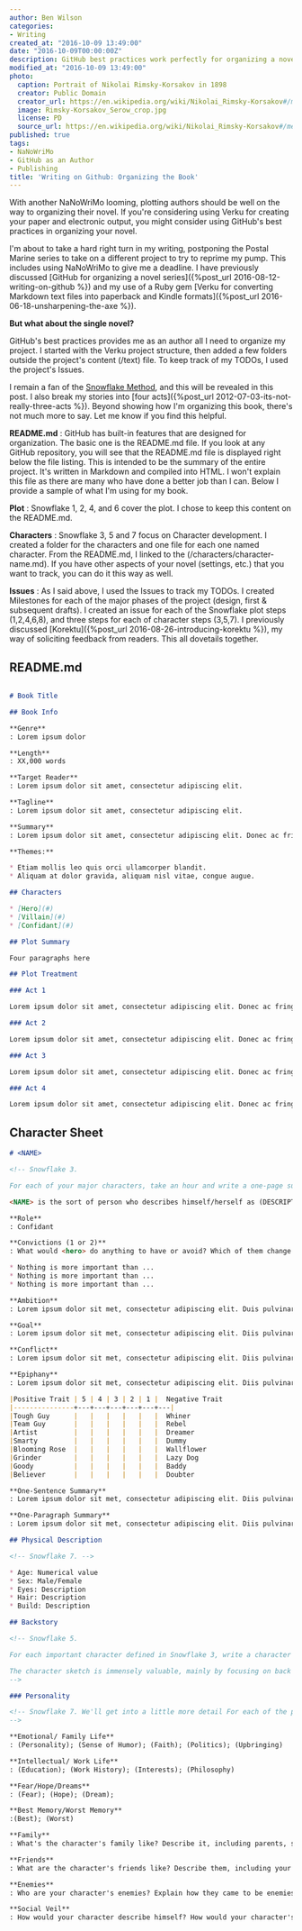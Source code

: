 ```yaml
---
author: Ben Wilson
categories:
- Writing
created_at: "2016-10-09 13:49:00"
date: "2016-10-09T00:00:00Z"
description: GitHub best practices work perfectly for organizing a novel.
modified_at: "2016-10-09 13:49:00"
photo:
  caption: Portrait of Nikolai Rimsky-Korsakov in 1898
  creator: Public Domain
  creator_url: https://en.wikipedia.org/wiki/Nikolai_Rimsky-Korsakov#/media/File:Rimsky-Korsakov_Serow_crop.png
  image: Rimsky-Korsakov_Serow_crop.jpg
  license: PD
  source_url: https://en.wikipedia.org/wiki/Nikolai_Rimsky-Korsakov#/media/File:Rimsky-Korsakov_Serow_crop.png
published: true
tags:
- NaNoWriMo
- GitHub as an Author
- Publishing
title: 'Writing on Github: Organizing the Book'
---
```


With another NaNoWriMo looming, plotting authors should be well on the way to organizing their novel. If you're considering using Verku for creating your paper and electronic output, you might consider using GitHub's best practices in organizing your novel.

<!--more-->

I'm about to take a hard right turn in my writing, postponing the Postal Marine series to take on a different project to try to reprime my pump. This includes using NaNoWriMo to give me a deadline.
I have previously discussed [GitHub for organizing a novel series]({%post_url 2016-08-12-writing-on-github %}) and my use of a Ruby gem [Verku for converting Markdown text files into paperback and Kindle formats]({%post_url 2016-06-18-unsharpening-the-axe %}).

**But what about the single novel?**

GitHub's best practices provides me as an author all I need to organize my project. I started with the Verku project structure, then added a few folders outside the project's content (/text) file. To keep track of my TODOs, I used the project's Issues.

I remain a fan of the [Snowflake Method](http://www.advancedfictionwriting.com/art/snowflake.php), and this will be revealed in this post. I also break my stories into [four acts]({%post_url 2012-07-03-its-not-really-three-acts %}). Beyond showing how I'm organizing this book, there's not much more to say. Let me know if you find this helpful.

**README.md**
: GitHub has built-in features that are designed for organization. The basic one is the README.md file. If you look at any GitHub repository, you will see that the README.md file is displayed right below the file listing. This is intended to be the summary of the entire project. It's written in Markdown and compiled into HTML. I won't explain this file as there are many who have done a better job than I can. Below I provide a sample of what I'm using for my book.

**Plot**
: Snowflake 1, 2, 4, and 6 cover the plot. I chose to keep this content on the README.md.

**Characters**
: Snowflake 3, 5 and 7 focus on Character development. I created a folder for the characters and one file for each one named character. From the README.md, I linked to the (/characters/character-name.md). If you have other aspects of your novel (settings, etc.) that you want to track, you can do it this way as well.

**Issues**
: As I said above, I used the Issues to track my TODOs. I created Milestones for each of the major phases of the project (design, first & subsequent drafts). I created an issue for each of the Snowflake plot steps (1,2,4,6,8), and three steps for each of character steps (3,5,7). I previously discussed [Korektu]({%post_url 2016-08-26-introducing-korektu %}), my way of soliciting feedback from readers. This all dovetails together.

## README.md

```markdown

# Book Title

## Book Info

**Genre**
: Lorem ipsum dolor

**Length**
: XX,000 words

**Target Reader**
: Lorem ipsum dolor sit amet, consectetur adipiscing elit.

**Tagline**
: Lorem ipsum dolor sit amet, consectetur adipiscing elit.

**Summary**
: Lorem ipsum dolor sit amet, consectetur adipiscing elit. Donec ac fringilla lorem, eget venenatis nunc. Class aptent taciti sociosqu ad litora torquent per conubia nostra, per inceptos himenaeos. Nullam malesuada blandit feugiat. Fusce eget placerat tortor. Donec id enim nec justo imperdiet rutrum ut sed mi. Nam eu consectetur libero. Morbi vestibulum malesuada posuere. Cras interdum posuere orci.

**Themes:**

* Etiam mollis leo quis orci ullamcorper blandit.
* Aliquam at dolor gravida, aliquam nisl vitae, congue augue.

## Characters

* [Hero](#)
* [Villain](#)
* [Confidant](#)

## Plot Summary

Four paragraphs here

## Plot Treatment

### Act 1

Lorem ipsum dolor sit amet, consectetur adipiscing elit. Donec ac fringilla lorem, eget venenatis nunc. Class aptent taciti sociosqu ad litora torquent per conubia nostra, per inceptos himenaeos. Nullam malesuada blandit feugiat. Fusce eget placerat tortor. Donec id enim nec justo imperdiet rutrum ut sed mi. Nam eu consectetur libero. Morbi vestibulum malesuada posuere. Cras interdum posuere orci.

### Act 2

Lorem ipsum dolor sit amet, consectetur adipiscing elit. Donec ac fringilla lorem, eget venenatis nunc. Class aptent taciti sociosqu ad litora torquent per conubia nostra, per inceptos himenaeos. Nullam malesuada blandit feugiat. Fusce eget placerat tortor. Donec id enim nec justo imperdiet rutrum ut sed mi. Nam eu consectetur libero. Morbi vestibulum malesuada posuere. Cras interdum posuere orci.

### Act 3

Lorem ipsum dolor sit amet, consectetur adipiscing elit. Donec ac fringilla lorem, eget venenatis nunc. Class aptent taciti sociosqu ad litora torquent per conubia nostra, per inceptos himenaeos. Nullam malesuada blandit feugiat. Fusce eget placerat tortor. Donec id enim nec justo imperdiet rutrum ut sed mi. Nam eu consectetur libero. Morbi vestibulum malesuada posuere. Cras interdum posuere orci.

### Act 4

Lorem ipsum dolor sit amet, consectetur adipiscing elit. Donec ac fringilla lorem, eget venenatis nunc. Class aptent taciti sociosqu ad litora torquent per conubia nostra, per inceptos himenaeos. Nullam malesuada blandit feugiat. Fusce eget placerat tortor. Donec id enim nec justo imperdiet rutrum ut sed mi. Nam eu consectetur libero. Morbi vestibulum malesuada posuere. Cras interdum posuere orci.

```

## Character Sheet

```markdown
# <NAME>

<!-- Snowflake 3.

For each of your major characters, take an hour and write a one-page summary sheet. -->

<NAME> is the sort of person who describes himself/herself as (DESCRIPTIVE PHRASE). If called on to use a single adjective to describe they’d use (ADJECTIVE). Friends, family and co-workers say they’re best known for (ACCOMPLISHMENT). When people first meet them, they notice their (PHYSICAL TRAITS AND PERSONALITY), then they notice that (TRAITS THAT ADD OR POSSIBLY CONTRADICT DOMINANT TRAITS). Because of his/her, he/she needs to prove that (EMOTIONAL NEED IN THE STORY). Also because of the past, he/she fears that (DREADED ALTERNATIVE) and will (PLAN OF ACTION, GOALS) to prevent it.

**Role**
: Confidant

**Convictions (1 or 2)**
: What would <hero> do anything to have or avoid? Which of them change through the series?

* Nothing is more important than ...
* Nothing is more important than ...
* Nothing is more important than ...

**Ambition**
: Lorem ipsum dolor sit met, consectetur adipiscing elit. Duis pulvinar diam ac bibendum tempor. Vivamus porttutor turpis ac elit tempor semper. Donec vulputate ullamcorper augue.

**Goal**
: Lorem ipsum dolor sit met, consectetur adipiscing elit. Diis pulvinar diam ac bibendum tempor. Vivamus porttutor turpis ac elit tempor semper. Donec vulputate ullamcorper augue.

**Conflict**
: Lorem ipsum dolor sit met, consectetur adipiscing elit. Diis pulvinar diam ac bibendum tempor. Vivamus porttutor turpis ac elit tempor semper. Donec vulputate ullamcorper augue.him over the verge of insanity.

**Epiphany**
: Lorem ipsum dolor sit met, consectetur adipiscing elit. Diis pulvinar diam ac bibendum tempor. Vivamus porttutor turpis ac elit tempor semper. Donec vulputate ullamcorper augue.

|Positive Trait | 5 | 4 | 3 | 2 | 1 |  Negative Trait
|---------------+---+---+---+---+---+---|
|Tough Guy      |   |   |   |   |   |  Whiner
|Team Guy       |   |   |   |   |   |  Rebel
|Artist         |   |   |   |   |   |  Dreamer
|Smarty         |   |   |   |   |   |  Dummy
|Blooming Rose  |   |   |   |   |   |  Wallflower
|Grinder        |   |   |   |   |   |  Lazy Dog
|Goody          |   |   |   |   |   |  Baddy
|Believer       |   |   |   |   |   |  Doubter

**One-Sentence Summary**
: Lorem ipsum dolor sit met, consectetur adipiscing elit. Diis pulvinar diam ac bibendum tempor. Vivamus porttutor turpis ac elit tempor semper. Donec vulputate ullamcorper augue.

**One-Paragraph Summary**
: Lorem ipsum dolor sit met, consectetur adipiscing elit. Diis pulvinar diam ac bibendum tempor. Vivamus porttutor turpis ac elit tempor semper. Donec vulputate ullamcorper augue.Lorem ipsum dolor sit met, consectetur adipiscing elit. Diis pulvinar diam ac bibendum tempor. Vivamus porttutor turpis ac elit tempor semper. Donec vulputate ullamcorper augue.Lorem ipsum dolor sit met, consectetur adipiscing elit. Diis pulvinar diam ac bibendum tempor. Vivamus porttutor turpis ac elit tempor semper. Donec vulputate ullamcorper augue.Lorem ipsum dolor sit met, consectetur adipiscing elit. Diis pulvinar diam ac bibendum tempor. Vivamus porttutor turpis ac elit tempor semper. Donec vulputate ullamcorper augue.

## Physical Description

<!-- Snowflake 7. -->

* Age: Numerical value
* Sex: Male/Female
* Eyes: Description
* Hair: Description
* Build: Description

## Backstory

<!-- Snowflake 5.

For each important character defined in Snowflake 3, write a character sketch in one paragraph or a few paragraphs (up to a page for the most important characters). Summarize the character's backstory. Explain his values, ambitions, and story goals to show how they all fit together into the story.

The character sketch is immensely valuable, mainly by focusing on back story and values, and adding details to the front story. Also, the character sketch fills in a lot of details missing from Snowflake 3 that are critical to understanding your characters.
-->

### Personality

<!-- Snowflake 7. We'll get into a little more detail For each of the parenthetical, write one sentence (<= 25 words)
-->

**Emotional/ Family Life**
: (Personality); (Sense of Humor); (Faith); (Politics); (Upbringing)

**Intellectual/ Work Life**
: (Education); (Work History); (Interests); (Philosophy)

**Fear/Hope/Dreams**
: (Fear); (Hope); (Dream);

**Best Memory/Worst Memory**
:(Best); (Worst)

**Family**
: What's the character's family like? Describe it, including parents, siblings, and children. You may include grandparents, cousins, a spouse, or anyone else relevant.

**Friends**
: What are the character's friends like? Describe them, including your character's best male friend and best female friend.

**Enemies**
: Who are your character's enemies? Explain how they came to be enemies.

**Social Veil**
: How would your character describe himself? How would your character's friends describe him?

```
